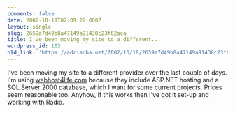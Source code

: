 ```yaml
---
comments: false
date: 2002-10-19T02:09:22.000Z
layout: single
slug: 2659a7d49b8a47149a91438c23f62aca
title: I've been moving my site to a different...
wordpress_id: 103
old_link: 'https://adrianba.net/2002/10/18/2659a7d49b8a47149a91438c23f62aca/'
---
```

I've been moving my site to a different provider over the last
couple of days. I'm using
[webhost4life.com](http://www.webhost4life.com/default.asp?refid=vtweb)
because they include ASP.NET hosting and a SQL Server 2000
database, which I want for some current projects. Prices seem
reasonable too. Anyhow, if this works then I've got it set-up and
working with Radio.

